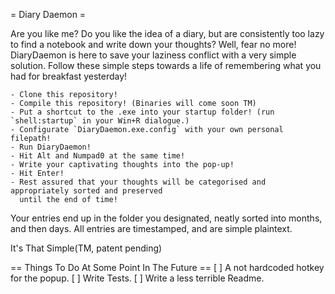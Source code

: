 = Diary Daemon = 

Are you like me? Do you like the idea of a diary, but are consistently too lazy to 
find a notebook and write down your thoughts? Well, fear no more! DiaryDaemon is here
to save your laziness conflict with a very simple solution. Follow these simple steps 
towards a life of remembering what you had for breakfast yesterday!

	- Clone this repository!
	- Compile this repository! (Binaries will come soon TM)
	- Put a shortcut to the .exe into your startup folder! (run `shell:startup` in your Win+R dialogue.)
	- Configurate `DiaryDaemon.exe.config` with your own personal filepath! 
	- Run DiaryDaemon!
	- Hit Alt and Numpad0 at the same time!
	- Write your captivating thoughts into the pop-up!
	- Hit Enter! 
	- Rest assured that your thoughts will be categorised and appropriately sorted and preserved
	  until the end of time!

Your entries end up in the folder you designated, neatly sorted into months, and then days.
All entries are timestamped, and are simple plaintext. 

It's That Simple(TM, patent pending)

== Things To Do At Some Point In The Future ==
[ ] A not hardcoded hotkey for the popup.
[ ] Write Tests.
[ ] Write a less terrible Readme. 